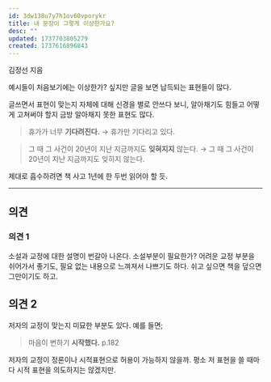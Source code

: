 ```yaml
---
id: 3dw138u7y7h1ov60vporykr
title: 내 문장이 그렇게 이상한가요?
desc: ""
updated: 1737703805279
created: 1737616896843
---
```


김정선 지음

예시들이 처음보기에는 이상한가? 싶지만 글을 보면 납득되는 표현들이 많다.

글쓰면서 표현이 맞는지 자체에 대해 신경을 별로 안쓰다 보니, 알아채기도 힘들고 어떻게 고쳐써야 할지 금방 알아채지 못한 표현도 많다.

> 휴가가 너무 **기다려진다.**
> → 휴가만 기다리고 있다.

> 그 때 그 사건이 20년이 지난 지금까지도 **잊혀지지** 않는다.
> → 그 때 그 사건이 20년이 지난 지금까지도 잊히지 않는다.

제대로 흡수하려면 책 사고 1년에 한 두번 읽어야 할 듯.

---

## 의견

### 의견 1

소설과 교정에 대한 설명이 번갈아 나온다. 소설부분이 필요한가? 어려운 교정 부분을 쉬어가서 좋기도, 필요 없는 내용으로 느껴져서 나쁘기도 하다. 쉬고 싶으면 책을 덮으면 그만이기도 하고.

## 의견 2

저자의 교정이 맞는지 미묘한 부분도 있다. 예를 들면;

> 마음이 변하기 **시작했다.** p.182

저자의 교정이 정론이나 시적표현으로 허용이 가능하지 않을까. 평소 저 표현을 쓸 때마다 시적 표현을 의도하지는 않겠지만.
